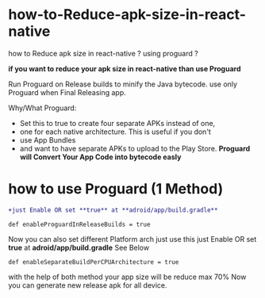 # how-to-Reduce-apk-size-in-react-native
how to Reduce apk size in react-native ? using proguard ?

**if you want to reduce your apk size in react-native than use Proguard**

 Run Proguard on Release builds to minify the Java bytecode.
 use only Proguard when Final Releasing app.

Why/What Proguard:
 * Set this to true to create four separate APKs instead of one,
 * one for each native architecture. This is useful if you don't
 * use App Bundles
 * and want to have separate APKs to upload to the Play Store.
 **Proguard will Convert Your App Code into bytecode easly**
 # how to use Proguard (1 Method)
 ```diff
 +just Enable OR set **true** at **adroid/app/build.gradle**
 ```
 ```
 def enableProguardInReleaseBuilds = true
 ```

Now you can also set different Platform arch just use this
 just Enable OR set **true** at **adroid/app/build.gradle**
 See Below
```
def enableSeparateBuildPerCPUArchitecture = true
```

with the help of both method your app size will be reduce max 70% 
Now you can generate new release apk for all device.
